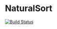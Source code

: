 # NaturalSort

[![Build Status](https://travis-ci.org/simonster/NaturalSort.jl.svg?branch=master)](https://travis-ci.org/simonster/NaturalSort.jl)
